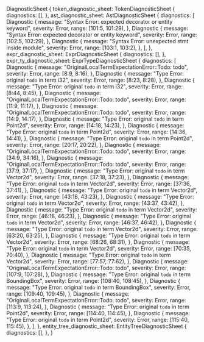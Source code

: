 DiagnosticSheet {
    token_diagnostic_sheet: TokenDiagnosticSheet {
        diagnostics: [],
    },
    ast_diagnostic_sheet: AstDiagnosticSheet {
        diagnostics: [
            Diagnostic {
                message: "Syntax Error: expected decorator or entity keyword",
                severity: Error,
                range: [101:5, 101:29),
            },
            Diagnostic {
                message: "Syntax Error: expected decorator or entity keyword",
                severity: Error,
                range: [102:5, 102:29),
            },
            Diagnostic {
                message: "Syntax Error: unexpected stmt inside module",
                severity: Error,
                range: [103:1, 103:2),
            },
        ],
    },
    expr_diagnostic_sheet: ExprDiagnosticSheet {
        diagnostics: [],
    },
    expr_ty_diagnostic_sheet: ExprTypeDiagnosticSheet {
        diagnostics: [
            Diagnostic {
                message: "OriginalLocalTermExpectationError::Todo: todo",
                severity: Error,
                range: [8:9, 8:16),
            },
            Diagnostic {
                message: "Type Error: original `todo` in term i32",
                severity: Error,
                range: [8:23, 8:28),
            },
            Diagnostic {
                message: "Type Error: original `todo` in term i32",
                severity: Error,
                range: [8:44, 8:45),
            },
            Diagnostic {
                message: "OriginalLocalTermExpectationError::Todo: todo",
                severity: Error,
                range: [11:9, 11:17),
            },
            Diagnostic {
                message: "OriginalLocalTermExpectationError::Todo: todo",
                severity: Error,
                range: [14:9, 14:17),
            },
            Diagnostic {
                message: "Type Error: original `todo` in term Point2d",
                severity: Error,
                range: [14:18, 14:23),
            },
            Diagnostic {
                message: "Type Error: original `todo` in term Point2d",
                severity: Error,
                range: [14:36, 14:41),
            },
            Diagnostic {
                message: "Type Error: original `todo` in term Point2d",
                severity: Error,
                range: [20:17, 20:22),
            },
            Diagnostic {
                message: "OriginalLocalTermExpectationError::Todo: todo",
                severity: Error,
                range: [34:9, 34:16),
            },
            Diagnostic {
                message: "OriginalLocalTermExpectationError::Todo: todo",
                severity: Error,
                range: [37:9, 37:17),
            },
            Diagnostic {
                message: "Type Error: original `todo` in term Vector2d",
                severity: Error,
                range: [37:18, 37:23),
            },
            Diagnostic {
                message: "Type Error: original `todo` in term Vector2d",
                severity: Error,
                range: [37:36, 37:41),
            },
            Diagnostic {
                message: "Type Error: original `todo` in term Vector2d",
                severity: Error,
                range: [43:18, 43:23),
            },
            Diagnostic {
                message: "Type Error: original `todo` in term Vector2d",
                severity: Error,
                range: [43:37, 43:42),
            },
            Diagnostic {
                message: "Type Error: original `todo` in term Vector2d",
                severity: Error,
                range: [46:18, 46:23),
            },
            Diagnostic {
                message: "Type Error: original `todo` in term Vector2d",
                severity: Error,
                range: [46:37, 46:42),
            },
            Diagnostic {
                message: "Type Error: original `todo` in term Vector2d",
                severity: Error,
                range: [63:20, 63:25),
            },
            Diagnostic {
                message: "Type Error: original `todo` in term Vector2d",
                severity: Error,
                range: [68:26, 68:31),
            },
            Diagnostic {
                message: "Type Error: original `todo` in term Vector2d",
                severity: Error,
                range: [70:35, 70:40),
            },
            Diagnostic {
                message: "Type Error: original `todo` in term Vector2d",
                severity: Error,
                range: [77:57, 77:62),
            },
            Diagnostic {
                message: "OriginalLocalTermExpectationError::Todo: todo",
                severity: Error,
                range: [107:9, 107:28),
            },
            Diagnostic {
                message: "Type Error: original `todo` in term BoundingBox",
                severity: Error,
                range: [108:40, 108:45),
            },
            Diagnostic {
                message: "Type Error: original `todo` in term BoundingBox",
                severity: Error,
                range: [109:40, 109:45),
            },
            Diagnostic {
                message: "OriginalLocalTermExpectationError::Todo: todo",
                severity: Error,
                range: [113:9, 113:24),
            },
            Diagnostic {
                message: "Type Error: original `todo` in term Point2d",
                severity: Error,
                range: [114:40, 114:45),
            },
            Diagnostic {
                message: "Type Error: original `todo` in term Point2d",
                severity: Error,
                range: [115:40, 115:45),
            },
        ],
    },
    entity_tree_diagnostic_sheet: EntityTreeDiagnosticSheet {
        diagnostics: [],
    },
}